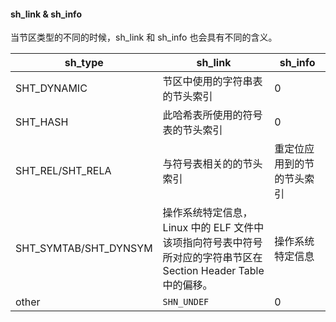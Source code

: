 #### sh_link & sh_info

当节区类型的不同的时候，sh_link 和 sh_info 也会具有不同的含义。

|sh_type|sh_link|sh_info|
|---|---|---|
|SHT_DYNAMIC|节区中使用的字符串表的节头索引|0|
|SHT_HASH|此哈希表所使用的符号表的节头索引|0|
|SHT_REL/SHT_RELA|与符号表相关的的节头索引|重定位应用到的节的节头索引|
|SHT_SYMTAB/SHT_DYNSYM|操作系统特定信息，Linux 中的 ELF 文件中该项指向符号表中符号所对应的字符串节区在 Section Header Table 中的偏移。|操作系统特定信息|
|other|`SHN_UNDEF`|0|


